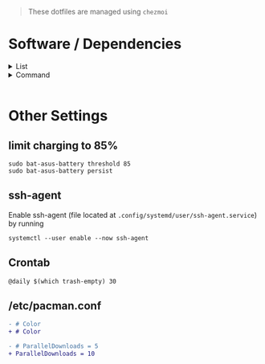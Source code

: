 > These dotfiles are managed using `chezmoi`

# Software / Dependencies

<details>
  <summary>List</summary>
  
  - paru (AUR)
  - alacritty
  - fish
  - pfetch (AUR)
  - exa
  - bat
  - nvim
  - cronie
  - trash-cli
  - docker & docker-compose
  - rate-mirrors (AUR)
  - pacman-contrib
  - tldr
  - xdg-user-dirs
  - bat-asus-battery-bin (AUR)
  - ttf-firacode-nerd
  - noto-fonts-emoji
</details>

<details>
  <summary>Command</summary>
  
  ```bash
  paru -S alacritty fish pfetch exa bat neovim cronie trash-cli docker docker-compose rate-mirrors pacman-contrib tldr xdg-user-dirs bat-asus-battery-bin ttf-firacode-nerd noto-fonts-emoji
  ```
</details>
<br>

# Other Settings

## limit charging to 85%

```shell
sudo bat-asus-battery threshold 85
sudo bat-asus-battery persist
```

## ssh-agent

Enable ssh-agent (file located at `.config/systemd/user/ssh-agent.service`) by running

```
systemctl --user enable --now ssh-agent
```

## Crontab

```
@daily $(which trash-empty) 30
```

## /etc/pacman.conf

```diff
- # Color
+ # Color

- # ParallelDownloads = 5
+ ParallelDownloads = 10
```

